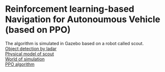 # Reinforcement learning-based Navigation for Autonoumous Vehicle (based on PPO)
The algorithm is simulated in Gazebo based on a robot called scout.  
[Object detection by ladar](./vlp_fir/)  
[Physical model of scout](./scout/description/)  
[World of simulation](./scout/gazebo/worlds/)  
[PPO algorithm](./scout/src)  
